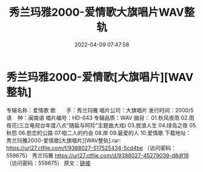 ﻿---
title: 秀兰玛雅2000-爱情歌大旗唱片WAV整轨
date: 2022-04-09 07:47:58
categories: 闽南语(台语)
tags: 国语流行
---
# 秀兰玛雅2000-爱情歌[大旗唱片][WAV整轨]

专辑名称：爱情歌
歌　　手：秀兰玛雅
唱片公司：大旗唱片
发行时间：2000/5
语    种：闽南语
唱片编号：HD-043
专辑品质：WAV
曲目：
01.秋风夜雨
02.雨夜花(三立电视台年度八点“随扁与阿珍”主题曲大戏)
03.放浪人生
04.绿岛之夜
05.秋怨
06.悲恋的公路
07.咱二人的约会
08.岸
09.最爱的人
10.爱情歌
下载地址：
秀兰玛雅2000-爱情歌[大旗唱片][WAV整轨].rar: https://url27.ctfile.com/f/9388027-517525434-5cd4be
（访问密码：559675）
秀兰玛雅
https://url27.ctfile.com/d/9388027-45279039-d8df18
（访问密码：559675）
原文：[链接](https://blog.sina.com.cn/s/blog_1647c7e7601030wky.html)